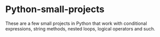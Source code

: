 # Python-small-projects
These are a few small projects in Python that work with conditional expressions, string methods, nested loops, logical operators and such.
